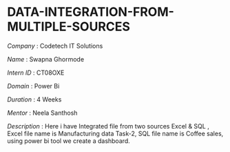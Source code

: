 # DATA-INTEGRATION-FROM-MULTIPLE-SOURCES

*Company* : Codetech IT Solutions

*Name* : Swapna Ghormode

*Intern ID* : CT08OXE

*Domain* : Power Bi

*Duration* : 4 Weeks

*Mentor* : Neela Santhosh

*Description* : Here i have Integrated file from two sources Excel & SQL , Excel file name is Manufacturing data Task-2, SQL file name is Coffee sales, 
using power bi tool we create a dashboard.
